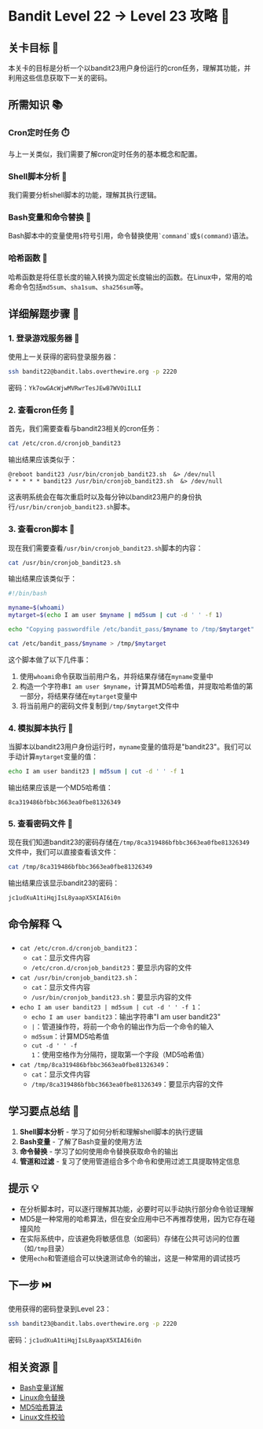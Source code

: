 # Bandit Level 22 → Level 23 攻略 🔄

## 关卡目标 🎯

本关卡的目标是分析一个以bandit23用户身份运行的cron任务，理解其功能，并利用这些信息获取下一关的密码。

## 所需知识 📚

### Cron定时任务 ⏱️

与上一关类似，我们需要了解cron定时任务的基本概念和配置。

### Shell脚本分析 📜

我们需要分析shell脚本的功能，理解其执行逻辑。

### Bash变量和命令替换 🔄

Bash脚本中的变量使用`$`符号引用，命令替换使用`` `command` ``或`$(command)`语法。

### 哈希函数 🔐

哈希函数是将任意长度的输入转换为固定长度输出的函数。在Linux中，常用的哈希命令包括`md5sum`、`sha1sum`、`sha256sum`等。

## 详细解题步骤 📝

### 1. 登录游戏服务器 🔐

使用上一关获得的密码登录服务器：

```bash
ssh bandit22@bandit.labs.overthewire.org -p 2220
```

密码：`Yk7owGAcWjwMVRwrTesJEwB7WVOiILLI`

### 2. 查看cron任务 👀

首先，我们需要查看与bandit23相关的cron任务：

```bash
cat /etc/cron.d/cronjob_bandit23
```

输出结果应该类似于：

```
@reboot bandit23 /usr/bin/cronjob_bandit23.sh  &> /dev/null
* * * * * bandit23 /usr/bin/cronjob_bandit23.sh  &> /dev/null
```

这表明系统会在每次重启时以及每分钟以bandit23用户的身份执行`/usr/bin/cronjob_bandit23.sh`脚本。

### 3. 查看cron脚本 📜

现在我们需要查看`/usr/bin/cronjob_bandit23.sh`脚本的内容：

```bash
cat /usr/bin/cronjob_bandit23.sh
```

输出结果应该类似于：

```bash
#!/bin/bash

myname=$(whoami)
mytarget=$(echo I am user $myname | md5sum | cut -d ' ' -f 1)

echo "Copying passwordfile /etc/bandit_pass/$myname to /tmp/$mytarget"

cat /etc/bandit_pass/$myname > /tmp/$mytarget
```

这个脚本做了以下几件事：
1. 使用`whoami`命令获取当前用户名，并将结果存储在`myname`变量中
2. 构造一个字符串`I am user $myname`，计算其MD5哈希值，并提取哈希值的第一部分，将结果存储在`mytarget`变量中
3. 将当前用户的密码文件复制到`/tmp/$mytarget`文件中

### 4. 模拟脚本执行 🔄

当脚本以bandit23用户身份运行时，`myname`变量的值将是"bandit23"。我们可以手动计算`mytarget`变量的值：

```bash
echo I am user bandit23 | md5sum | cut -d ' ' -f 1
```

输出结果应该是一个MD5哈希值：

```
8ca319486bfbbc3663ea0fbe81326349
```

### 5. 查看密码文件 🔑

现在我们知道bandit23的密码存储在`/tmp/8ca319486bfbbc3663ea0fbe81326349`文件中，我们可以直接查看该文件：

```bash
cat /tmp/8ca319486bfbbc3663ea0fbe81326349
```

输出结果应该显示bandit23的密码：

```
jc1udXuA1tiHqjIsL8yaapX5XIAI6i0n
```

## 命令解释 🔍

- `cat /etc/cron.d/cronjob_bandit23`：
  - `cat`：显示文件内容
  - `/etc/cron.d/cronjob_bandit23`：要显示内容的文件
- `cat /usr/bin/cronjob_bandit23.sh`：
  - `cat`：显示文件内容
  - `/usr/bin/cronjob_bandit23.sh`：要显示内容的文件
- `echo I am user bandit23 | md5sum | cut -d ' ' -f 1`：
  - `echo I am user bandit23`：输出字符串"I am user bandit23"
  - `|`：管道操作符，将前一个命令的输出作为后一个命令的输入
  - `md5sum`：计算MD5哈希值
  - `cut -d ' ' -f 1`：使用空格作为分隔符，提取第一个字段（MD5哈希值）
- `cat /tmp/8ca319486bfbbc3663ea0fbe81326349`：
  - `cat`：显示文件内容
  - `/tmp/8ca319486bfbbc3663ea0fbe81326349`：要显示内容的文件

## 学习要点总结 📌

1. **Shell脚本分析** - 学习了如何分析和理解shell脚本的执行逻辑
2. **Bash变量** - 了解了Bash变量的使用方法
3. **命令替换** - 学习了如何使用命令替换获取命令的输出
4. **管道和过滤** - 复习了使用管道组合多个命令和使用过滤工具提取特定信息

## 提示 💡

- 在分析脚本时，可以逐行理解其功能，必要时可以手动执行部分命令验证理解
- MD5是一种常用的哈希算法，但在安全应用中已不再推荐使用，因为它存在碰撞风险
- 在实际系统中，应该避免将敏感信息（如密码）存储在公共可访问的位置（如`/tmp`目录）
- 使用`echo`和管道组合可以快速测试命令的输出，这是一种常用的调试技巧

## 下一步 ⏭️

使用获得的密码登录到Level 23：

```bash
ssh bandit23@bandit.labs.overthewire.org -p 2220
```

密码：`jc1udXuA1tiHqjIsL8yaapX5XIAI6i0n`

## 相关资源 🔗

- [Bash变量详解](./resource/level22→level23/Bash变量详解.md)
- [Linux命令替换](./resource/level22→level23/Linux命令替换.md)
- [MD5哈希算法](./resource/level22→level23/MD5哈希算法.md)
- [Linux文件校验](./resource/level22→level23/Linux文件校验.md)

